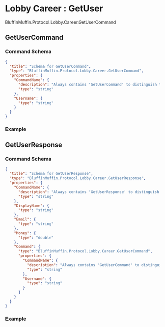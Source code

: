 # Lobby Career : GetUser

BluffinMuffin.Protocol.Lobby.Career.GetUserCommand

## GetUserCommand

### Command Schema

```json
{
  "title": "Schema for GetUserCommand",
  "type": "BluffinMuffin.Protocol.Lobby.Career.GetUserCommand",
  "properties": {
    "CommandName": {
      "description": "Always contains 'GetUserCommand' to distinguish the command from others.",
      "type": "string"
    },
    "Username": {
      "type": "string"
    }
  }
}
```

### Example

## GetUserResponse

### Command Schema

```json
{
  "title": "Schema for GetUserResponse",
  "type": "BluffinMuffin.Protocol.Lobby.Career.GetUserResponse",
  "properties": {
    "CommandName": {
      "description": "Always contains 'GetUserResponse' to distinguish the command from others.",
      "type": "string"
    },
    "DisplayName": {
      "type": "string"
    },
    "Email": {
      "type": "string"
    },
    "Money": {
      "type": "double"
    },
    "Command": {
      "type": "BluffinMuffin.Protocol.Lobby.Career.GetUserCommand",
      "properties": {
        "CommandName": {
          "description": "Always contains 'GetUserCommand' to distinguish the command from others.",
          "type": "string"
        },
        "Username": {
          "type": "string"
        }
      }
    }
  }
}
```

### Example

